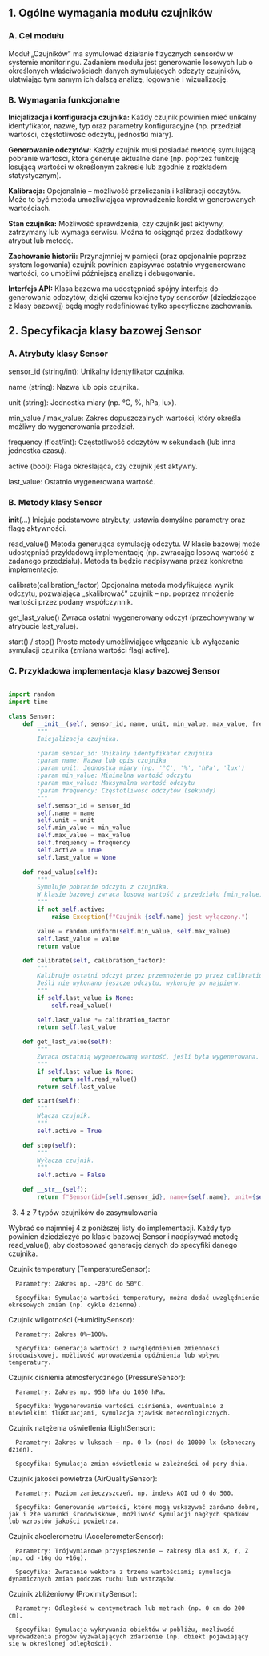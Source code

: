 ## 1. Ogólne wymagania modułu czujników

### A. Cel modułu

Moduł „Czujników” ma symulować działanie fizycznych sensorów w systemie monitoringu. Zadaniem modułu jest generowanie losowych lub o określonych właściwościach danych symulujących odczyty czujników, ułatwiając tym samym ich dalszą analizę, logowanie i wizualizację.

### B. Wymagania funkcjonalne

  **Inicjalizacja i konfiguracja czujnika:**
  Każdy czujnik powinien mieć unikalny identyfikator, nazwę, typ oraz parametry konfiguracyjne (np. przedział wartości, częstotliwość odczytu, jednostki miary).

  **Generowanie odczytów:**
  Każdy czujnik musi posiadać metodę symulującą pobranie wartości, która generuje aktualne dane (np. poprzez funkcję losującą wartości w określonym zakresie lub zgodnie z rozkładem statystycznym).

  **Kalibracja:**
  Opcjonalnie – możliwość przeliczania i kalibracji odczytów. Może to być metoda umożliwiająca wprowadzenie korekt w generowanych wartościach.

  **Stan czujnika:**
  Możliwość sprawdzenia, czy czujnik jest aktywny, zatrzymany lub wymaga serwisu. Można to osiągnąć przez dodatkowy atrybut lub metodę.

  **Zachowanie historii:**
  Przynajmniej w pamięci (oraz opcjonalnie poprzez system logowania) czujnik powinien zapisywać ostatnio wygenerowane wartości, co umożliwi późniejszą analizę i debugowanie.

  **Interfejs API:**
  Klasa bazowa ma udostępniać spójny interfejs do generowania odczytów, dzięki czemu kolejne typy sensorów (dziedziczące z klasy bazowej) będą mogły redefiniować tylko specyficzne zachowania.


## 2. Specyfikacja klasy bazowej Sensor

### A. Atrybuty klasy Sensor

  sensor_id (string/int): Unikalny identyfikator czujnika.

  name (string): Nazwa lub opis czujnika.

  unit (string): Jednostka miary (np. °C, %, hPa, lux).

  min_value / max_value: Zakres dopuszczalnych wartości, który określa możliwy do wygenerowania przedział.

  frequency (float/int): Częstotliwość odczytów w sekundach (lub inna jednostka czasu).

  active (bool): Flaga określająca, czy czujnik jest aktywny.

  last_value: Ostatnio wygenerowana wartość.

### B. Metody klasy Sensor

  __init__(...)
  Inicjuje podstawowe atrybuty, ustawia domyślne parametry oraz flagę aktywności.

  read_value()
  Metoda generująca symulację odczytu. W klasie bazowej może udostępniać przykładową implementację (np. zwracając losową wartość z zadanego przedziału). Metoda ta będzie nadpisywana przez konkretne implementacje.

  calibrate(calibration_factor)
  Opcjonalna metoda modyfikująca wynik odczytu, pozwalająca „skalibrować” czujnik – np. poprzez mnożenie wartości przez podany współczynnik.

  get_last_value()
  Zwraca ostatni wygenerowany odczyt (przechowywany w atrybucie last_value).

  start() / stop()
  Proste metody umożliwiające włączanie lub wyłączanie symulacji czujnika (zmiana wartości flagi active).

### C. Przykładowa implementacja klasy bazowej Sensor

```python

import random
import time

class Sensor:
    def __init__(self, sensor_id, name, unit, min_value, max_value, frequency=1):
        """
        Inicjalizacja czujnika.

        :param sensor_id: Unikalny identyfikator czujnika
        :param name: Nazwa lub opis czujnika
        :param unit: Jednostka miary (np. '°C', '%', 'hPa', 'lux')
        :param min_value: Minimalna wartość odczytu
        :param max_value: Maksymalna wartość odczytu
        :param frequency: Częstotliwość odczytów (sekundy)
        """
        self.sensor_id = sensor_id
        self.name = name
        self.unit = unit
        self.min_value = min_value
        self.max_value = max_value
        self.frequency = frequency
        self.active = True
        self.last_value = None

    def read_value(self):
        """
        Symuluje pobranie odczytu z czujnika.
        W klasie bazowej zwraca losową wartość z przedziału [min_value, max_value].
        """
        if not self.active:
            raise Exception(f"Czujnik {self.name} jest wyłączony.")

        value = random.uniform(self.min_value, self.max_value)
        self.last_value = value
        return value

    def calibrate(self, calibration_factor):
        """
        Kalibruje ostatni odczyt przez przemnożenie go przez calibration_factor.
        Jeśli nie wykonano jeszcze odczytu, wykonuje go najpierw.
        """
        if self.last_value is None:
            self.read_value()

        self.last_value *= calibration_factor
        return self.last_value

    def get_last_value(self):
        """
        Zwraca ostatnią wygenerowaną wartość, jeśli była wygenerowana.
        """
        if self.last_value is None:
            return self.read_value()
        return self.last_value

    def start(self):
        """
        Włącza czujnik.
        """
        self.active = True

    def stop(self):
        """
        Wyłącza czujnik.
        """
        self.active = False

    def __str__(self):
        return f"Sensor(id={self.sensor_id}, name={self.name}, unit={self.unit})"
```


3. 4 z 7 typów czujników do zasymulowania

Wybrać co najmniej 4 z poniższej listy do implementacji. Każdy typ powinien dziedziczyć po klasie bazowej Sensor i nadpisywać metodę read_value(), aby dostosować generację danych do specyfiki danego czujnika.

  Czujnik temperatury (TemperatureSensor):

      Parametry: Zakres np. -20°C do 50°C.

      Specyfika: Symulacja wartości temperatury, można dodać uwzględnienie okresowych zmian (np. cykle dzienne).

  Czujnik wilgotności (HumiditySensor):

      Parametry: Zakres 0%–100%.

      Specyfika: Generacja wartości z uwzględnieniem zmienności środowiskowej, możliwość wprowadzenia opóźnienia lub wpływu temperatury.

  Czujnik ciśnienia atmosferycznego (PressureSensor):

      Parametry: Zakres np. 950 hPa do 1050 hPa.

      Specyfika: Wygenerowanie wartości ciśnienia, ewentualnie z niewielkimi fluktuacjami, symulacja zjawisk meteorologicznych.

  Czujnik natężenia oświetlenia (LightSensor):

      Parametry: Zakres w luksach – np. 0 lx (noc) do 10000 lx (słoneczny dzień).

      Specyfika: Symulacja zmian oświetlenia w zależności od pory dnia.

  Czujnik jakości powietrza (AirQualitySensor):

      Parametry: Poziom zanieczyszczeń, np. indeks AQI od 0 do 500.

      Specyfika: Generowanie wartości, które mogą wskazywać zarówno dobre, jak i złe warunki środowiskowe, możliwość symulacji nagłych spadków lub wzrostów jakości powietrza.

  Czujnik akcelerometru (AccelerometerSensor):

      Parametry: Trójwymiarowe przyspieszenie – zakresy dla osi X, Y, Z (np. od -16g do +16g).

      Specyfika: Zwracanie wektora z trzema wartościami; symulacja dynamicznych zmian podczas ruchu lub wstrząsów.

  Czujnik zbliżeniowy (ProximitySensor):

      Parametry: Odległość w centymetrach lub metrach (np. 0 cm do 200 cm).

      Specyfika: Symulacja wykrywania obiektów w pobliżu, możliwość wprowadzenia progów wyzwalających zdarzenie (np. obiekt pojawiający się w określonej odległości).

